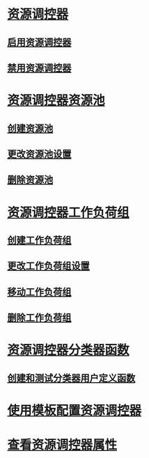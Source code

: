 # [资源调控器](resource-governor.md)
## [启用资源调控器](enable-resource-governor.md)
## [禁用资源调控器](disable-resource-governor.md)
# [资源调控器资源池](resource-governor-resource-pool.md)
## [创建资源池](create-a-resource-pool.md)
## [更改资源池设置](change-resource-pool-settings.md)
## [删除资源池](delete-a-resource-pool.md)
# [资源调控器工作负荷组](resource-governor-workload-group.md)
## [创建工作负荷组](create-a-workload-group.md)
## [更改工作负荷组设置](change-workload-group-settings.md)
## [移动工作负荷组](move-a-workload-group.md)
## [删除工作负荷组](delete-a-workload-group.md)
# [资源调控器分类器函数](resource-governor-classifier-function.md)
## [创建和测试分类器用户定义函数](create-and-test-a-classifier-user-defined-function.md)
# [使用模板配置资源调控器](configure-resource-governor-using-a-template.md)
# [查看资源调控器属性](view-resource-governor-properties.md)
